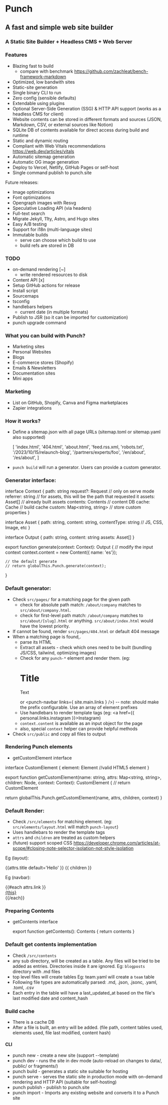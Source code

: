 # Punch

## A fast and simple web site builder

### A Static Site Builder + Headless CMS + Web Server

### Features

* Blazing fast to build
  - compare with benchmark https://github.com/zachleat/bench-framework-markdown
* Optimized, low bandwith sites
* Static-site generation
* Single binary CLI to run
* Zero config (sensible defaults)
* Extendable using plugins
* Optional Server-Side Generation (SSG) & HTTP API support (works as a headless CMS for client)
* Website contents can be stored in different formats and sources (JSON, Markdown, CSV, or external sources like Notion)
* SQLite DB of contents available for direct access during build and runtime
* Static and dynamic routing
* Compliant with Web Vitals recommendations https://web.dev/articles/vitals
* Automatic sitemap generation
* Automatic OG image generation
* Deploy to Vercel, Netlify, GitHub Pages or self-host
* Single command publish to punch.site

Future releases:
* Image optimizations
* Font optimizations
* Opengraph images with Resvg
* Speculative Loading API (via headers)
* Full-text search
* Migrate Jekyll, 11ty, Astro, and Hugo sites
* Easy A/B testing
* Support for i18n (multi-language sites)
* Immutable builds
  - serve can choose which build to use
  - build refs are stored in DB

### TODO

* on-demand rendering [~]
  - write rendered resources to disk
* Content API [x]
* Setup GitHub actions for release
* Install script
* Sourcemaps
* tsconfig
* handlebars helpers
  - current date (in multiple formats)
* Publish to JSR (so it can be imported for customization)
* punch upgrade command

### What you can build with Punch?

* Marketing sites
* Personal Websites
* Blogs
* E-commerce stores (Shopify)
* Emails & Newsletters
* Documentation sites
* Mini apps

### Marketing

* List on GitHub, Shopify, Canva and Figma marketplaces
* Zapier integrations

### How it works?

* Define a sitemap.json with all page URLs (sitemap.toml or sitemap.yaml also supported)

  [
    'index.html',
    '404.html',
    'about.html',
		'feed.rss.xml,
    'robots.txt',
    '/2023/10/15/relaunch-blog',
    '/partners/experts/foo',
    '/en/about',
    '/es/about',
  ]

* `punch build` will run a generator. Users can provide a custom generator.

### Generator interface:

  interface Context {
    path: string
    request?: Request  // only on serve mode
    referrer: string // for assets, this will be the path that requested it
    assets: Asset[] // already built assets
    contents: Contents // content DB
		cache: Cache // build cache
		custom: Map<string, string> // store custom properties
  }

  interface Asset {
    path: string,
    content: string,
    contentType: string // JS, CSS, Image, etc
  }

  interface Output {
    path: string,
    content: string
    assets: Asset[]
  }

  export function generate(context: Context): Output {
    // modify the input context
    context.content = new Content({ name: 'es'});

    // the default generate
    // return globalThis.Punch.generate(context);
  }

### Default generator:

- Check `src/pages/` for a matching page for the given path
  - check for absolute path match: `/about/company` matches to `src/about/company.html`.
  - check for first-level path match: `/about/company` matches to `src/about/[slug].html` or anything. `src/about/index.html` would have the lowest priority.
- If cannot be found, render `src/pages/404.html` or default 404 message
- When a matching page is found,.
  - parse its HTML
  - Extract all assets -  check which ones need to be built (bundling JS/CSS, tailwind, optimizing images)
  - Check for any `punch-*` element and render them. (eg: <punch-layout><h1>Title</h1><p>Text</p></punch-layout> or <punch-navbar links={ site.main.links } />)
    -- note: should make the prefix configurable. Use an array of element prefixes
  - Use handlebars to render template tags (eg: <a href={{ personal.links.instagram }}>Instagram</a>)
  - `context.content` is available as an input object for the page
  - also, special `context` helper can provide helpful methods
- Check `src/public` and copy all files to output

### Rendering Punch elements

- getCustomElement interface

interface CustomElement {
  element: Element //valid HTML5 element
}

export function getCustomElement(name: string, attrs: Map<string, string>, children: Node, context: Context): CustomElement {
  // return CustomElement

  return globalThis.Punch.getCustomElement(name, attrs, children, context)
}

### Default Render:

- Check `/src/elements` for matching element. (eg: `src/elements/layout.html` will match `punch-layout`)
- Uses handlebars to render the template tags
- `attrs` and `children` are treated as custom helpers
- (future) support scoped CSS https://developer.chrome.com/articles/at-scope/#closing-note-selector-isolation-not-style-isolation

Eg (layout):

<html>
  <head>
    <titile>{{attrs.title default='Hello' }}</title>
  </head>
  <body>
    {{ children }}
  </body>
</html>

Eg (navbar):

<div>
	{{#each attrs.link }}
  		<div><a href="#">{this}</a></div>
	{{/each}}
</div>

### Preparing Contents

- getContents interface

	export function getContents(): Contents {
		return contents
	}

### Default get contents implementation

- Check `/src/contents`
- any sub directory, will be created as a table. Any files will be tried to be added as entries. Directories inside it are ignored. Eg: `blogposts` directory with .md files
- top level files will create tables Eg: team.yaml will create a `team` table
- Following file types are automatically parsed: .md, .json, .jsonc, .yaml, .toml, .csv
- Each entry in the table will have a last_updated_at based on the file's last modified date and content_hash

### Build cache

- There is a cache DB
- After a file is built, an entry will be added. (file path, content tables used, elements used, file last modified, content hash)

#### CLI

* punch new - create a new site (support --template)
* punch dev - runs the site in dev mode (auto-reload on changes to data/, public/ or fragments/)
* punch build - generates a static site suitable for hosting
* punch serve - serves the static site in production mode with on-demand rendering and HTTP API (suitable for self-hosting)
* punch publish - publish to punch.site
* punch import - Imports any existing website and converts it to a Punch site
